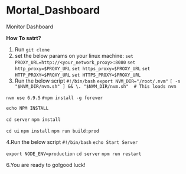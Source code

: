 # Mortal_Dashboard
Monitor Dashboard

<B>How To satrt?</B>
1. Run `git clone` 
2. set the below params on your linux machine:
`set PROXY_URL=http://<your_network_proxy>:8080`
`set http_proxy=$PROXY_URL`
`set https_proxy=$PROXY_URL`
`set HTTP_PROXY=$PROXY_URL`
`set HTTPS_PROXY=$PROXY_URL`
3. Run the below script
`#!/bin/bash`
`export NVM_DIR="/root/.nvm"`
`[ -s "$NVM_DIR/nvm.sh" ] && \. "$NVM_DIR/nvm.sh"  # This loads nvm`

`nvm use 6.9.5`
`#npm install -g forever`

`echo NPM INSTALL`

`cd server`
`npm install`

`cd ui`
`npm install`
`npm run build:prod`

4.Run the below script
`#!/bin/bash`
`echo Start Server`

`export NODE_ENV=production`
`cd server`
`npm run restart`

6.You are ready to go!good luck!
